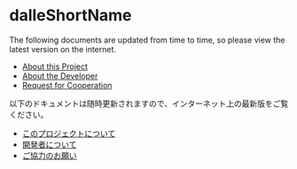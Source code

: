 ﻿# dalleShortName

The following documents are updated from time to time, so please view the latest version on the internet.

* [About this Project](https://github.com/nao7sep/Resources/blob/main/Documents/Projects/dalleShortName/dalleShortName.md)
* [About the Developer](https://github.com/nao7sep/Resources/blob/main/Documents/General/About%20the%20Developer/About%20the%20Developer.md)
* [Request for Cooperation](https://github.com/nao7sep/Resources/blob/main/Documents/General/Request%20for%20Cooperation/Request%20for%20Cooperation.md)

以下のドキュメントは随時更新されますので、インターネット上の最新版をご覧ください。

* [このプロジェクトについて](https://github.com/nao7sep/Resources/blob/main/Documents/Projects/dalleShortName/dalleShortName.ja.md)
* [開発者について](https://github.com/nao7sep/Resources/blob/main/Documents/General/About%20the%20Developer/About%20the%20Developer.ja.md)
* [ご協力のお願い](https://github.com/nao7sep/Resources/blob/main/Documents/General/Request%20for%20Cooperation/Request%20for%20Cooperation.ja.md)

